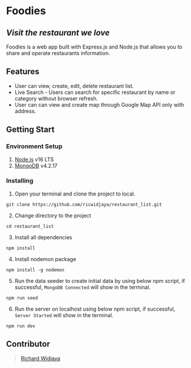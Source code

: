 # Foodies
## _Visit the restaurant we love_



Foodies is a web app built with Express.js and Node.js that allows you to share and operate restaurants information.


## Features

-  User can view, create, edit, delete restaurant list.
-  Live Search - Users can search for specific restaurant by name or category without browser refresh.
-  User can can view and create map through Google Map API only with address.

## Getting Start

### Environment Setup
1. [Node.js](https://nodejs.org/en/) v16 LTS
2. [MongoDB](https://docs.mongodb.com/manual/tutorial/install-mongodb-on-os-x/) v4.2.17

### Installing

1. Open your terminal and clone the project to local.
```
git clone https://github.com/ricwidjaya/restaurant_list.git
```

2. Change directory to the project
```
cd restaurant_list
```

3. Install all dependencies
```
npm install
```

4. Install nodemon package
```
npm install -g nodemon
```

5. Run the data seeder to create initial data by using below npm script, if successful, `MongoDB Connected` will show in the terminal.
```
npm run seed

```

6. Run the server on localhost using below npm script, if successful, `Server Started` will show in the terminal.
```
npm run dev
```

## Contributor
> [Richard Widjaya](https://github.com/ricwidjaya)
